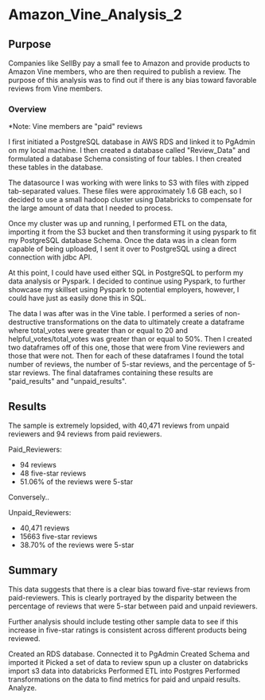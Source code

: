# Amazon_Vine_Analysis_2

## Purpose
Companies like SellBy pay a small fee to Amazon and provide products to Amazon Vine members, who are then required to publish a review. The purpose of this analysis was to find out if there is any bias toward favorable reviews from Vine members. 

### Overview

*Note: Vine members are "paid" reviews

I first initiated a PostgreSQL database in AWS RDS and linked it to PgAdmin on my local machine. I then created a database called "Review_Data" and formulated a database Schema consisting of four tables. I then created these tables in the database. 

The datasource I was working with were links to S3 with files with zipped tab-separated values. These files were approximately 1.6 GB each, so I decided to use a small hadoop cluster using Databricks to compensate for the large amount of data that I needed to process. 

Once my cluster was up and running, I performed ETL on the data, importing it from the S3 bucket and then transforming it using pyspark to fit my PostgreSQL database Schema. Once the data was in a clean form capable of being uploaded, I sent it over to PostgreSQL using a direct connection with jdbc API.

At this point, I could have used either SQL in PostgreSQL to perform my data analysis or Pyspark. I decided to continue using Pyspark, to further showcase my skillset using Pyspark to potential employers, however, I could have just as easily done this in SQL.

The data I was after was in the Vine table. I performed a series of non-destructive transformations on the data to ultimately create a dataframe where total_votes were greater than or equal to 20 and helpful_votes/total_votes was greater than or equal to 50%. Then I created two dataframes off of this one, those that were from Vine reviewers and those that were not. Then for each of these dataframes I found the total number of reviews, the number of 5-star reviews, and the percentage of 5-star reviews. The final dataframes containing these results are "paid_results" and "unpaid_results".

## Results

The sample is extremely lopsided, with 40,471 reviews from unpaid reviewers and 94 reviews from paid reviewers.

Paid_Reviewers:
* 94 reviews
* 48 five-star reviews
* 51.06% of the reviews were 5-star

Conversely..

Unpaid_Reviewers:
* 40,471 reviews
* 15663 five-star reviews
* 38.70% of the reviews were 5-star

## Summary 

This data suggests that there is a clear bias toward five-star reviews from paid-reviewers. This is clearly portrayed by the disparity between the percentage of reviews that were 5-star between paid and unpaid reviewers.

Further analysis should include testing other sample data to see if this increase in five-star ratings is consistent across different products being reviewed.




Created an RDS database.
Connected it to PgAdmin
Created Schema and imported it
Picked a set of data to review
spun up a cluster on databricks
import s3 data into databricks
Performed ETL into Postgres
Performed transformations on the data to find metrics for 
paid and unpaid results. 
Analyze.